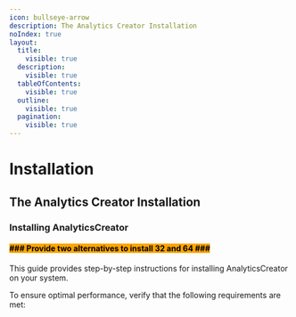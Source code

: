 ```yaml
---
icon: bullseye-arrow
description: The Analytics Creator Installation
noIndex: true
layout:
  title:
    visible: true
  description:
    visible: true
  tableOfContents:
    visible: true
  outline:
    visible: true
  pagination:
    visible: true
---
```


# Installation

## The Analytics Creator Installation

### Installing AnalyticsCreator

#### <mark style="background-color:orange;">### Provide two alternatives to install 32 and 64 ###</mark>



This guide provides step-by-step instructions for installing AnalyticsCreator on your system.

To ensure optimal performance, verify that the following requirements are met:

